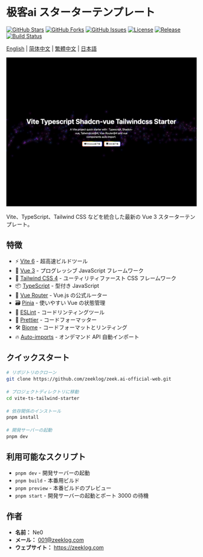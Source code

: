 # 极客ai スターターテンプレート

[![GitHub Stars](https://img.shields.io/github/stars/zeeklog/zeek.ai-official-web?style=social)](https://github.com/zeeklog/zeek.ai-official-web/stargazers)
[![GitHub Forks](https://img.shields.io/github/forks/zeeklog/zeek.ai-official-web?style=social)](https://github.com/zeeklog/zeek.ai-official-web/network)
[![GitHub Issues](https://img.shields.io/github/issues/zeeklog/zeek.ai-official-web)](https://github.com/zeeklog/zeek.ai-official-web/issues)
[![License](https://img.shields.io/github/license/zeeklog/zeek.ai-official-web)](https://github.com/zeeklog/zeek.ai-official-web/blob/main/LICENSE)
[![Release](https://img.shields.io/github/v/release/zeeklog/zeek.ai-official-web)](https://github.com/zeeklog/zeek.ai-official-web/releases)
[![Build Status](https://img.shields.io/github/actions/status/zeeklog/zeek.ai-official-web/build.yml)](https://github.com/zeeklog/zeek.ai-official-web/actions)

[English](README.md) | [简体中文](README.cn.md) | [繁體中文](README.hk.md) | [日本語](README.jp.md)

![examples.png](doc/examples.png)

Vite、TypeScript、Tailwind CSS などを統合した最新の Vue 3 スターターテンプレート。

## 特徴

- ⚡️ [Vite 6](https://vitejs.dev/) - 超高速ビルドツール
- 🖖 [Vue 3](https://vuejs.org/) - プログレッシブ JavaScript フレームワーク
- 🎨 [Tailwind CSS 4](https://tailwindcss.com/) - ユーティリティファースト CSS フレームワーク
- 📦 [TypeScript](https://www.typescriptlang.org/) - 型付き JavaScript
- 📱 [Vue Router](https://router.vuejs.org/) - Vue.js の公式ルーター
- 🗃️ [Pinia](https://pinia.vuejs.org/) - 使いやすい Vue の状態管理
- 🎯 [ESLint](https://eslint.org/) - コードリンティングツール
- 💖 [Prettier](https://prettier.io/) - コードフォーマッター
- 🛠️ [Biome](https://biomejs.dev/) - コードフォーマットとリンティング
- 🔥 [Auto-imports](https://github.com/antfu/unplugin-auto-import) - オンデマンド API 自動インポート

## クイックスタート

```bash
# リポジトリのクローン
git clone https://github.com/zeeklog/zeek.ai-official-web.git

# プロジェクトディレクトリに移動
cd vite-ts-tailwind-starter

# 依存関係のインストール
pnpm install

# 開発サーバーの起動
pnpm dev
```

## 利用可能なスクリプト

- `pnpm dev` - 開発サーバーの起動
- `pnpm build` - 本番用ビルド
- `pnpm preview` - 本番ビルドのプレビュー
- `pnpm start` - 開発サーバーの起動とポート 3000 の待機

## 作者

- **名前：** Ne0
- **メール：** 001@zeeklog.com
- **ウェブサイト：** https://zeeklog.com 
